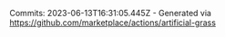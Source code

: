 Commits: 2023-06-13T16:31:05.445Z - Generated via https://github.com/marketplace/actions/artificial-grass
<br>
